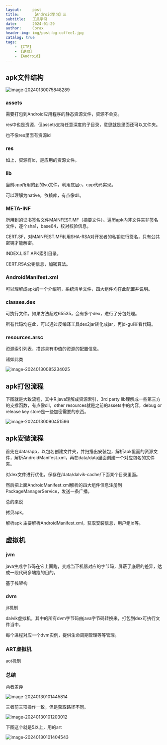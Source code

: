 ```yaml
---
layout:     post
title:      【Android学习】三
subtitle:   工具学习
date:       2024-01-29
author:     Corax
header-img: img/post-bg-coffee1.jpg
catalog: true
tags:
    - 【CTF】
    - 【逆向】
    - 【Android】
---
```


## apk文件结构

![image-20240130075848289](https://typora-1321221957.cos.ap-shanghai.myqcloud.com/image1/202401301624658.png)

### assets

需要打包到Android应用程序的静态资源文件，资源不会变。

res中也是资源，但assets支持任意深度的子目录，意思就是里面还可以文件夹。

也不像res里面有资源id

### res

如上，资源有id，是应用的资源文件。

### lib

当前app所用的到的so文件，利用底层c，cpp代码实现。

可以理解为native，依赖库，有点像dll。

### META-INF

所用到的证书签名文件MAINFEST.MF（摘要文件）。遍历apk内非文件夹非签名文件，逐个sha1，base64，校对校验信息。

CERT.SF，对MAINFEST.MF利用SHA-RSA对开发者的私钥进行签名，只有公共密钥才能解密。

INDEX.LIST APK索引目录。

CERT.RSA公钥信息，加密算法。

### AndroidManifest.xml

可以理解成apk的一个介绍吧，系统清单文件，四大组件均在此配置并说明。

### classes.dex

可执行文件。如果方法超过65535，会有多个dex，进行了分包处理。

所有代码均在此，可以通过反编译工具dex2jar转化成jar，再jd-gui查看代码。

### resources.arsc

资源索引列表，描述具有ID值的资源的配置信息。

诸如此类

![image-20240130085234025](https://typora-1321221957.cos.ap-shanghai.myqcloud.com/image1/202401301624659.png)



## apk打包流程

下图就是大致流程，其中R.java理解成资源索引，3rd party lib理解成一些第三方的支撑函数，有点像dll，other resources就是之前的assets中的内容，debug or release key store是一些加密需要的东西。

![image-20240130090451596](https://typora-1321221957.cos.ap-shanghai.myqcloud.com/image1/202401301624660.png)

## apk安装流程

首先在data/app，以包名创建文件夹，并扫描出安装包，解析apk里面的资源文件，解析AndroidManifest.xml，再在data/data里面创建一个对应包名的文件夹。

对dex文件进行优化，保存在/data/dalvik-cache/下面某个目录里面。

然后把上面AndroidManifest.xml解析的四大组件信息注册到PackageManagerService，发送一条广播。



总的来说

拷贝apk。

解析apk 主要解析AndroidManifest.xml，获取安装信息，用户组id等。

## 虚拟机

### jvm

java生成字节码在它上面跑，变成当下机器对应的字节码，屏蔽了底层的差异，达成一段代码多端跑的目的。

基于栈架构

### dvm

jit机制

dalvik虚拟机，其中的所有dvm字节码由java字节码转换来，打包到dex可执行文件当中。

每个进程对应一个dvm实例，提供生命周期管理等等管理。

### ART虚拟机

aot机制

### 总结

两者差异

![image-20240130101445814](https://typora-1321221957.cos.ap-shanghai.myqcloud.com/image1/202401301624661.png)

三者前三项操作一致，但是获取路径不同。

![image-20240130101203012](https://typora-1321221957.cos.ap-shanghai.myqcloud.com/image1/202401301624662.png)

下图这个就是5以上，用的art

![image-20240130101404543](https://typora-1321221957.cos.ap-shanghai.myqcloud.com/image1/202401301624663.png)





































































































